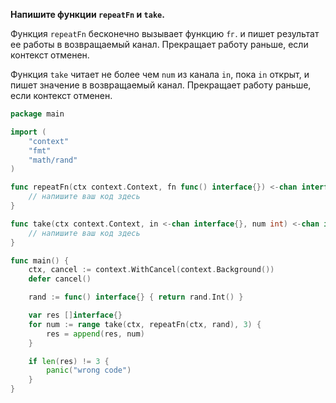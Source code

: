 **Напишите функции `repeatFn` и `take`.**

Функция `repeatFn` бесконечно вызывает функцию `fг`. и пишет результат ее работы в возвращаемый канал. Прекращает работу раньше, если контекст отменен.

Функция `take` читает не более чем `num` из канала `in`, пока `in` открыт, и пишет значение в возвращаемый канал. Прекращает работу раньше, если контекст отменен.

```go
package main

import (
	"context"
	"fmt"
	"math/rand"
)

func repeatFn(ctx context.Context, fn func() interface{}) <-chan interface{} {
	// напишите ваш код здесь
}

func take(ctx context.Context, in <-chan interface{}, num int) <-chan interface{} {
	// напишите ваш код здесь
}

func main() {
	ctx, cancel := context.WithCancel(context.Background())
	defer cancel()

	rand := func() interface{} { return rand.Int() }

	var res []interface{}
	for num := range take(ctx, repeatFn(ctx, rand), 3) {
		res = append(res, num)
	}

	if len(res) != 3 {
		panic("wrong code")
	}
}

```
